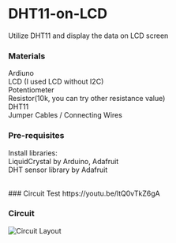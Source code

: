 # DHT11-on-LCD
Utilize DHT11 and display the data on LCD screen
<br>

### **Materials**
Ardiuno
<br> LCD (I used LCD without I2C)
<br>Potentiometer
<br>Resistor(10k, you can try other resistance value)
<br>DHT11
<br>Jumper Cables / Connecting Wires
<br>

### **Pre-requisites**
Install libraries:
<br>   LiquidCrystal by Arduino, Adafruit
<br>   DHT sensor library by Adafruit

<br>
### Circuit Test
https://youtu.be/ltQ0vTkZ6gA

<br>

### Circuit
![Circuit Layout](https://github.com/Heracles404/DHT11-on-LCD/assets/103508458/08fd6a3f-12bc-4778-a0c6-956ac642b586)



